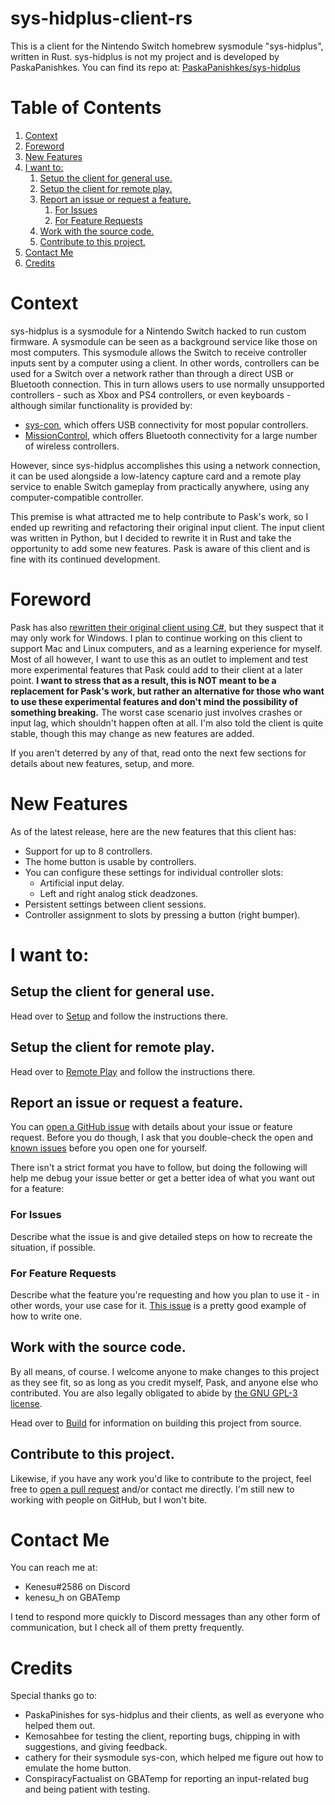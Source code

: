 # sys-hidplus-client-rs
This is a client for the Nintendo Switch homebrew sysmodule "sys-hidplus",
written in Rust. sys-hidplus is not my project and is developed by
PaskaPanishkes. You can find its repo at: 
[PaskaPanishkes/sys-hidplus](https://github.com/PaskaPinishkes/sys-hidplus)

# Table of Contents
<ol>
  <li><a href="#context">Context</a></li>
  <li><a href="#foreword">Foreword</a></li>
  <li><a href="#new-features">New Features</a></li>
  <li>
    <a href="#i-want-to">I want to:</a>
    <ol>
      <li>
        <a href="#setup-the-client-for-general-use">
          Setup the client for general use.
        </a>
      </li>
      <li>
        <a href="#setup-the-client-for-remote-play">
          Setup the client for remote play.
        </a>
      </li>
      <li>
        <a href="#report-an-issue-or-request-a-feature">
          Report an issue or request a feature.
        </a>
        <ol>
          <li><a href="#for-issues">For Issues</a></li>
          <li><a href="#for-feature-requests">For Feature Requests</a></li>
        </ol>
      </li>
      <li>
        <a href="#work-with-the-source-code">
          Work with the source code.
        </a>
      </li>
      <li>
        <a href="#contribute-to-this-project">
          Contribute to this project.
        </a>
      </li>
    </ol>
  </li>
  <li><a href="#contact-me">Contact Me</a></li>
  <li><a href="#credits">Credits</a></li>
</ol>

# Context
sys-hidplus is a sysmodule for a Nintendo Switch hacked to run custom firmware.
A sysmodule can be seen as a background service like those on most computers.
This sysmodule allows the Switch to receive controller inputs sent by a computer
using a client. In other words, controllers can be used for a Switch over a
network rather than through a direct USB or Bluetooth connection. This in turn
allows users to use normally unsupported controllers - such as Xbox and PS4
controllers, or even keyboards - although similar functionality is provided by:
- [sys-con](https://github.com/cathery/sys-con), which offers USB connectivity
  for most popular controllers.
- [MissionControl](https://github.com/ndeadly/MissionControl), which offers
  Bluetooth connectivity for a large number of wireless controllers.

However, since sys-hidplus accomplishes this using a network connection, it can
be used alongside a low-latency capture card and a remote play service to enable
Switch gameplay from practically anywhere, using any computer-compatible
controller.

This premise is what attracted me to help contribute to Pask's work, so I ended
up rewriting and refactoring their original input client. The input client was
written in Python, but I decided to rewrite it in Rust and take the opportunity
to add some new features. Pask is aware of this client and is fine with its
continued development.

# Foreword
Pask has also
[rewritten their original client using C#](https://github.com/PaskaPinishkes/SwitchSysHidplusClient),
but they suspect that it may only work for Windows. I plan to continue working
on this client to support Mac and Linux computers, and as a learning experience
for myself. Most of all however, I want to use this as an outlet to implement
and test more experimental features that Pask could add to their client at a
later point. **I want to stress that as a result, this is NOT meant to be a
replacement for Pask's work, but rather an alternative for those who want to use
these experimental features and don't mind the possibility of something
breaking.** The worst case scenario just involves crashes or input lag, which
shouldn't happen often at all. I'm also told the client is quite stable, though
this may change as new features are added.

If you aren't deterred by any of that, read onto the next few sections for
details about new features, setup, and more.
 
# New Features
As of the latest release, here are the new features that this client has:
- Support for up to 8 controllers.
- The home button is usable by controllers.
- You can configure these settings for individual controller slots:
  - Artificial input delay.
  - Left and right analog stick deadzones.
- Persistent settings between client sessions.
- Controller assignment to slots by pressing a button (right bumper).

# I want to:
## Setup the client for general use.
Head over to [Setup](./docs/setup.md) and follow the instructions there.

## Setup the client for remote play.
Head over to [Remote Play](./docs/remote-play.md) and follow the instructions there.

## Report an issue or request a feature.
You can
[open a GitHub issue](https://github.com/kenesu-h/sys-hidplus-client-rs/issues)
with details about your issue or feature request. Before you do though, I ask
that you double-check the open and [known issues](./docs/issues.md) before you open
one for yourself.

There isn't a strict format you have to follow, but doing the following will help
me debug your issue better or get a better idea of what you want out for a
feature:

### For Issues
Describe what the issue is and give detailed steps on how to recreate the
situation, if possible.

### For Feature Requests
Describe what the feature you're requesting and how you plan to use it - in other
words, your use case for it.
[This issue](https://github.com/kenesu-h/sys-hidplus-client-rs/issues/3) is a
pretty good example of how to write one.

## Work with the source code.
By all means, of course. I welcome anyone to make changes to this project as they
see fit, so as long as you credit myself, Pask, and anyone else who contributed.
You are also legally obligated to abide by
[the GNU GPL-3 license](https://tldrlegal.com/license/gnu-general-public-license-v3-(gpl-3)).

Head over to [Build](./docs/build.md) for information on building this project from
source.

## Contribute to this project.
Likewise, if you have any work you'd like to contribute to the project, feel free
to [open a pull request](https://github.com/kenesu-h/sys-hidplus-client-rs/pulls)
and/or contact me directly. I'm still new to working with people on GitHub, but
I won't bite.

# Contact Me
You can reach me at:
- Kenesu#2586 on Discord
- kenesu_h on GBATemp

I tend to respond more quickly to Discord messages than any other form of
communication, but I check all of them pretty frequently.

# Credits
Special thanks go to:
- PaskaPinishes for sys-hidplus and their clients, as well as everyone who
  helped them out.
- Kemosahbee for testing the client, reporting bugs, chipping in with 
  suggestions, and giving feedback.
- cathery for their sysmodule sys-con, which helped me figure out how to emulate
  the home button.
- ConspiracyFactualist on GBATemp for reporting an input-related bug and being
  patient with testing.